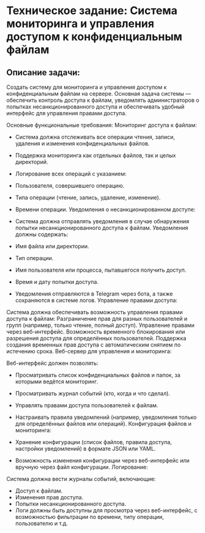 # Техническое задание: Система мониторинга и управления доступом к конфиденциальным файлам
## Описание задачи:
Создать систему для мониторинга и управления доступом к конфиденциальным файлам на сервере. Основная задача системы — обеспечить контроль доступа к файлам, уведомлять администраторов о попытках несанкционированного доступа и обеспечивать удобный интерфейс для управления правами доступа.

Основные функциональные требования:
Мониторинг доступа к файлам:

* Система должна отслеживать все операции чтения, записи, удаления и изменения конфиденциальных файлов.
* Поддержка мониторинга как отдельных файлов, так и целых директорий.
* Логирование всех операций с указанием:
* Пользователя, совершившего операцию.
* Типа операции (чтение, запись, удаление, изменение).
* Времени операции.
Уведомления о несанкционированном доступе:

* Система должна отправлять уведомления в случае обнаружения попытки несанкционированного доступа к файлам.
Уведомления должны содержать:
* Имя файла или директории.
* Тип операции.
* Имя пользователя или процесса, пытавшегося получить доступ.
* Время и дату попытки доступа.
* Уведомления отправляются в Telegram через бота, а также сохраняются в системе логов.
Управление правами доступа:

Система должна обеспечивать возможность управления правами доступа к файлам:
Разграничение прав для разных пользователей и групп (например, только чтение, полный доступ).
Управление правами через веб-интерфейс.
Возможность временного блокирования или разрешения доступа для определённых пользователей.
Поддержка создания временных прав доступа с автоматическим снятием по истечению срока.
Веб-сервер для управления и мониторинга:

Веб-интерфейс должен позволять:
* Просматривать список конфиденциальных файлов и папок, за которыми ведётся мониторинг.
* Просматривать журнал событий (кто, когда и что сделал).
* Управлять правами доступа пользователей к файлам.
* Настраивать правила уведомлений (например, уведомления только для определённых файлов или операций).
Конфигурация файлов и мониторинга:

* Хранение конфигурации (список файлов, правила доступа, настройки уведомлений) в формате JSON или YAML.
* Возможность изменения конфигурации через веб-интерфейс или вручную через файл конфигурации.
Логирование:

Система должна вести журналы событий, включающие:
* Доступ к файлам.
* Изменения прав доступа.
* Попытки несанкционированного доступа.
* Логи должны быть доступны для просмотра через веб-интерфейс, с возможностью фильтрации по времени, типу операции, пользователю и т.д.
